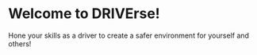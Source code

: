 # Welcome to DRIVErse!
Hone your skills as a driver to create a safer environment for yourself and others!
